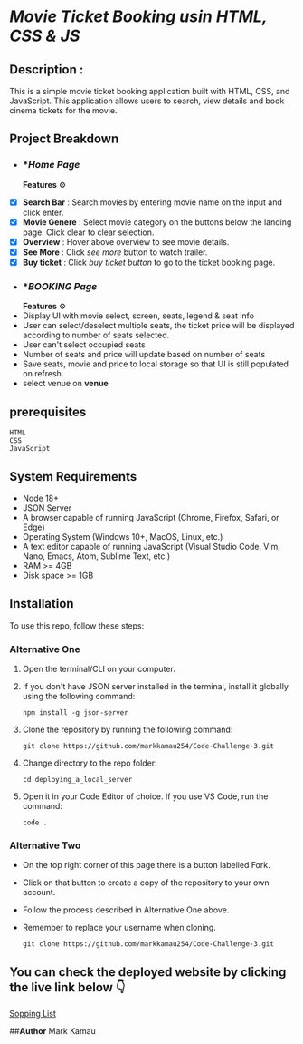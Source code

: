 # *Movie Ticket Booking usin HTML, CSS & JS*


## **Description** :
This is a simple movie ticket booking application built with HTML, CSS, and JavaScript. This application allows users to search, view details and book cinema tickets for the movie.


## Project Breakdown
- ### **Home Page*
   **Features** ⚙️
- [x] **Search Bar** : Search movies by entering movie name on the input and click enter.
- [x] **Movie Genere** : Select movie category on the buttons below the landing page. Click clear to clear selection.
- [x] **Overview** : Hover above overview to see movie details.
- [x] **See More** : Click _see more_ button to watch trailer.
- [x] **Buy ticket** : Click _buy ticket button_ to go to the ticket booking page.

- ### **BOOKING Page*
   **Features** ⚙️
- Display UI with movie select, screen, seats, legend & seat info
- User can select/deselect multiple seats, the ticket price will be displayed according to number of seats selected.
- User can't select occupied seats
- Number of seats and price will update based on number of seats
- Save seats, movie and price to local storage so that UI is still populated on refresh
- select venue on **venue**

## prerequisites

    HTML
    CSS
    JavaScript

## System Requirements

- Node 18+
- JSON Server
- A browser capable of running JavaScript (Chrome, Firefox, Safari, or Edge)
- Operating System (Windows 10+, MacOS, Linux, etc.)
- A text editor capable of running JavaScript (Visual Studio Code, Vim, Nano, Emacs, Atom, Sublime Text, etc.)
- RAM >= 4GB
- Disk space >= 1GB

## Installation

To use this repo, follow these steps:

### Alternative One

1.  Open the terminal/CLI on your computer.

2.  If you don't have JSON server installed in the terminal, install it globally using the following command:

        npm install -g json-server

3.  Clone the repository by running the following command:

        git clone https://github.com/markkamau254/Code-Challenge-3.git

4.  Change directory to the repo folder:

        cd deploying_a_local_server

5.  Open it in your Code Editor of choice. If you use VS Code, run the command:

        code .

### Alternative Two

- On the top right corner of this page there is a button labelled Fork.

- Click on that button to create a copy of the repository to your own account.

- Follow the process described in Alternative One above.

- Remember to replace your username when cloning.

      git clone https://github.com/markkamau254/Code-Challenge-3.git

  
## **You can check the deployed website by clicking the live link below** 👇 
[Sopping List](https://markkamau254.github.io/Code-Challenge-3/)

##**Author**
Mark Kamau

